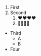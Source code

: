 1. First
2. Second
   1. :heart::heart::heart::heart:
   2. :tada::tada::tada::tada:


- Third
  - A
  - B
- Four
